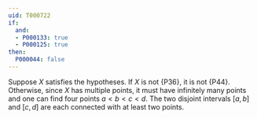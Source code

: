 ```yaml
---
uid: T000722
if:
  and:
  - P000133: true
  - P000125: true
then:
  P000044: false
---
```


Suppose $X$ satisfies the hypotheses.
If $X$ is not {P36}, it is not {P44}.
Otherwise, since $X$ has multiple points, it must have infinitely many points
and one can find four points $a<b<c<d$.
The two disjoint intervals $[a,b]$ and $[c,d]$ are each connected with at least two points.
